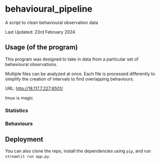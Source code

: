 # behavioural_pipeline
A script to clean behavioural observation data

Last Updated: 23rd February 2024

## Usage (of the program)
This program was designed to take in data from a particular set of behavioural observations.

Multiple files can be analyzed at once. Each file is processed differently to simplify the creation of intervals to find overlapping behaviours.

URL: http://18.117.7.227:8501/ 

tmux is magic

### Statistics

### Behaviours

## Deployment
You can also clone the repo, install the dependencies using `pip`, and run `streamlit run app.py`.

<!-- maybe pick a license now -->
